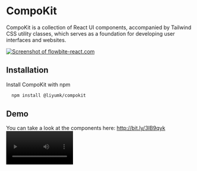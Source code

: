 
# CompoKit 

CompoKit is a collection of React UI components, accompanied by Tailwind CSS utility classes, which serves as a foundation for developing user interfaces and websites.

[![Screenshot of flowbite-react.com](https://i.postimg.cc/Ghs5662Q/Screenshot-2023-02-18-171941.jpg)](https://postimg.cc/2VrGZcnb)



## Installation

Install CompoKit with npm

```bash
  npm install @liyumk/compokit
```
    
## Demo
You can take a look at the components here:
http://bit.ly/3IB9qyk
<video src='https://share.vidyard.com/watch/jsZVxesWHYW96LMhzbnajG?' width=180/>
